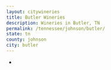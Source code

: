 ```yaml
---
layout: citywineries
title: Butler Wineries
description: Wineries in Butler, TN
permalink: /tennessee/johnson/butler/
state: tn
county: johnson
city: butler
---
```

-
